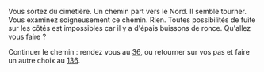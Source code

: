 Vous sortez du cimetière. Un chemin part vers le Nord. Il semble tourner. Vous examinez soigneusement ce chemin. Rien. Toutes possibilités de fuite sur les côtés est impossibles car il y a d'épais buissons de ronce. Qu'allez vous faire ?

Continuer le chemin : rendez vous au [36](36), ou retourner sur vos pas et faire un autre choix au [136](136).